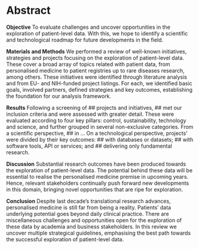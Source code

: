 # Abstract

**Objective**
To evaluate challenges and uncover opportunities in the exploration of patient-level data. With this, we hope to identify a scientific and technological roadmap for future developments in the field.

**Materials and Methods**
We performed a review of well-known initiatives, strategies and projects focusing on the exploration of patient-level data. These cover a broad array of topics related with patient data, from personalised medicine to patient registries up to rare diseases research, among others. These initiatives were identified through literature analysis and from EU- and NIH-funded project listings. For each, we identified basic goals, involved partners, defined strategies and key outcomes, establishing the foundation for our analysis framework.

**Results**
Following a screening of ## projects and initiatives, ## met our inclusion criteria and were assessed with greater detail. These were evaluated according to four key pillars: control, sustainability, technology and science, and further grouped in several non-exclusive categories.
From a scientific perspective,  ## in …
On a technological perspective, projects’ were divided by their key outcomes: ## with databases or datasets; ## with software tools, API or services;  and ## delivering only fundamental research.

**Discussion**
Substantial research outcomes have been produced towards the exploration of patient-level data. The potential behind these data will be essential to realise the personalised medicine premise in upcoming years. Hence, relevant stakeholders continually push forward new developments in this domain, bringing novel opportunities that are ripe for exploration.
 
**Conclusion**
Despite last decade’s translational research advances, personalised medicine is still far from being a reality. Patients’ data underlying potential goes beyond daily clinical practice. There are miscellaneous challenges and opportunities open for the exploration of these data by academia and business stakeholders. In this review we uncover multiple strategical guidelines, emphasising the best path towards the successful exploration of patient-level data.